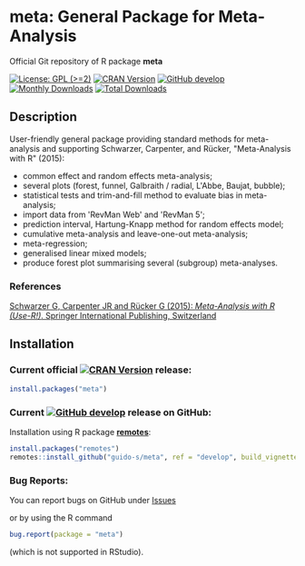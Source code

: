 # meta: General Package for Meta-Analysis
Official Git repository of R package **meta**

[![License: GPL (>=2)](https://img.shields.io/badge/license-GPL-blue)](https://www.gnu.org/licenses/old-licenses/gpl-2.0.en.html)
[![CRAN Version](http://www.r-pkg.org/badges/version/meta)](https://cran.r-project.org/package=meta)
[![GitHub develop](https://img.shields.io/badge/develop-8.0--0-purple)](https://img.shields.io/badge/develop-8.0--0-purple)
[![Monthly Downloads](http://cranlogs.r-pkg.org/badges/meta)](http://cranlogs.r-pkg.org/badges/meta)
[![Total Downloads](http://cranlogs.r-pkg.org/badges/grand-total/meta)](http://cranlogs.r-pkg.org/badges/grand-total/meta)


## Description

User-friendly general package providing standard methods for meta-analysis and supporting Schwarzer, Carpenter, and Rücker, "Meta-Analysis with R" (2015):
 - common effect and random effects meta-analysis;
 - several plots (forest, funnel, Galbraith / radial, L'Abbe, Baujat, bubble);
 - statistical tests and trim-and-fill method to evaluate bias in meta-analysis;
 - import data from 'RevMan Web' and 'RevMan 5';
 - prediction interval, Hartung-Knapp method for random effects model;
 - cumulative meta-analysis and leave-one-out meta-analysis;
 - meta-regression;
 - generalised linear mixed models;
 - produce forest plot summarising several (subgroup) meta-analyses.
 
### References

[Schwarzer G, Carpenter JR and Rücker G (2015): *Meta-Analysis with R (Use-R!)*. Springer International Publishing, Switzerland](https://link.springer.com/book/10.1007/978-3-319-21416-0)


## Installation

### Current official [![CRAN Version](http://www.r-pkg.org/badges/version/meta)](https://cran.r-project.org/package=meta) release:
```r
install.packages("meta")
```

### Current [![GitHub develop](https://img.shields.io/badge/develop-8.0--0-purple)](https://img.shields.io/badge/develop-8.0--0-purple) release on GitHub:

Installation using R package
[**remotes**](https://cran.r-project.org/package=remotes):
```r
install.packages("remotes")
remotes::install_github("guido-s/meta", ref = "develop", build_vignettes = TRUE)
```


### Bug Reports:

You can report bugs on GitHub under
[Issues](https://github.com/guido-s/meta/issues)

or by using the R command

```r
bug.report(package = "meta")
```

(which is not supported in RStudio).
